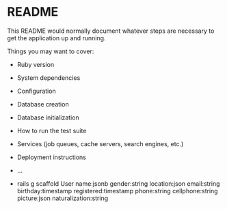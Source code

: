 # README

This README would normally document whatever steps are necessary to get the
application up and running.

Things you may want to cover:

- Ruby version

- System dependencies

- Configuration

- Database creation

- Database initialization

- How to run the test suite

- Services (job queues, cache servers, search engines, etc.)

- Deployment instructions

- ...

- rails g scaffold User name:jsonb gender:string location:json email:string birthday:timestamp registered:timestamp phone:string cellphone:string picture:json naturalization:string
